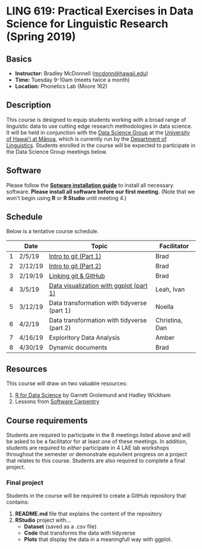 
# LING 619: Practical Exercises in Data Science for Linguistic Research (Spring 2019)


## Basics
* **Instructor:** Bradley McDonnell (mcdonn@hawaii.edu)
* **Time:** Tuesday 9-10am (meets twice a month)
* **Location:** Phonetics Lab (Moore 162) 

## Description
This course is designed to equip students working with a broad range of linguistic data to use cutting edge research methodologies in data science. It will be held in conjunction with the [Data Science Group](https://github.com/uhm-dsg) at the [University of Hawai‘i at Mānoa](https://manoa.hawaii.edu/), which is currently run by the [Department of Linguistics](http://ling.hawaii.edu/). Students enrolled in the course will be expected to participate in the Data Science Group meetings below.  

## Software
Please follow the [**Sotware installation guide**](installation.md) to install all necessary software. **Please install all software before our first meeting.** (Note that we won't begin using **R** or **R Studio** until meeting 4.) 

## Schedule
Below is a tentative course schedule. 

|   | **Date** | **Topic**                                         | **Facilitator** |
|---|----------|---------------------------------------------------|-----------------|
| 1 | 2/5/19   | [Intro to git (Part 1)](intro_to_git_p1.md)       | Brad            |
| 2 | 2/12/19  | [Intro to git (Part 2)](intro_to_git_p2.md)       | Brad            | 
| 3 | 2/19/19  | [Linking git & GitHub](linking_git_and_github.md) | Brad            |
| 4 | 3/5/19   | [Data visualization with ggplot (part 1)](https://github.com/ipbondoc/619-Data-visualization-Part1)                                          | Leah, Ivan      |
| 5 | 3/12/19  | Data transformation with tidyverse (part 1)       | Noella          |
| 6 | 4/2/19   | Data transformation with tidyverse (part 2)       | Christina, Dan  |
| 7 | 4/16/19  | Exploritory Data Analysis                         | Amber           |
| 8 | 4/30/19  | Dynamic documents                                 | Brad            |

## Resources
This course will draw on two valuable resources: 

1. [R for Data Science](https://r4ds.had.co.nz/) by Garrett Grolemund and Hadley Wickham
2. Lessons from [Software Carpentry](https://software-carpentry.org/lessons/)

## Course requirements
Students are required to participate in the 8 meetings listed above and will be asked to be a facilitator for at least one of these meetings. In addition, students are required to *either* participate in 4 LAE lab workshops throughout the semester *or* demonstrate equivilent  progress on a project that relates to this course. Students are also required to complete a final project.

### Final project
Students in the course will be required to create a GitHub repository that contains: 

1. **README.md** file that explains the content of the repository 
1. **RStudio** project with... 
    * **Dataset** (saved as a .csv file)
    * **Code** that transforms the data with tidyverse
    * **Plots** that display the data in a meaningfull way with ggplot.